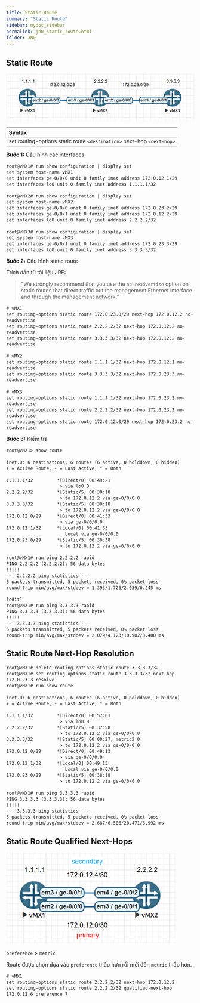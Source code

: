 ```yaml
---
title: Static Route
summary: "Static Route"
sidebar: mydoc_sidebar
permalink: jn0_static_route.html
folder: JN0
---
```


## Static Route

![](img/2.png)

| Syntax |
|:---|
| set routing-options static route `<destination>` next-hop `<next-hop>` |

__Bước 1:__ Cấu hình các interfaces

```
root@vMX1# run show configuration | display set
set system host-name vMX1
set interfaces ge-0/0/0 unit 0 family inet address 172.0.12.1/29
set interfaces lo0 unit 0 family inet address 1.1.1.1/32

root@vMX2# run show configuration | display set
set system host-name vMX2
set interfaces ge-0/0/0 unit 0 family inet address 172.0.23.2/29
set interfaces ge-0/0/1 unit 0 family inet address 172.0.12.2/29
set interfaces lo0 unit 0 family inet address 2.2.2.2/32

root@vMX3# run show configuration | display set
set system host-name vMX3
set interfaces ge-0/0/1 unit 0 family inet address 172.0.23.3/29
set interfaces lo0 unit 0 family inet address 3.3.3.3/32
```

__Bước 2:__ Cấu hình static route

Trích dẫn từ tài liệu JRE:
> "We strongly recommend that you use the `no-readvertise` option on static routes that direct traffic out the management Ethernet interface and through the management network."

```
# vMX1
set routing-options static route 172.0.23.0/29 next-hop 172.0.12.2 no-readvertise
set routing-options static route 2.2.2.2/32 next-hop 172.0.12.2 no-readvertise
set routing-options static route 3.3.3.3/32 next-hop 172.0.12.2 no-readvertise

# vMX2
set routing-options static route 1.1.1.1/32 next-hop 172.0.12.1 no-readvertise
set routing-options static route 3.3.3.3/32 next-hop 172.0.23.3 no-readvertise

# vMX3
set routing-options static route 1.1.1.1/32 next-hop 172.0.23.2 no-readvertise
set routing-options static route 2.2.2.2/32 next-hop 172.0.23.2 no-readvertise
set routing-options static route 172.0.12.0/29 next-hop 172.0.23.2 no-readvertise
```

__Bước 3:__ Kiểm tra

```
root@vMX1> show route

inet.0: 6 destinations, 6 routes (6 active, 0 holddown, 0 hidden)
+ = Active Route, - = Last Active, * = Both

1.1.1.1/32         *[Direct/0] 00:49:21
                    > via lo0.0
2.2.2.2/32         *[Static/5] 00:30:18
                    > to 172.0.12.2 via ge-0/0/0.0
3.3.3.3/32         *[Static/5] 00:30:18
                    > to 172.0.12.2 via ge-0/0/0.0
172.0.12.0/29      *[Direct/0] 00:41:33
                    > via ge-0/0/0.0
172.0.12.1/32      *[Local/0] 00:41:33
                      Local via ge-0/0/0.0
172.0.23.0/29      *[Static/5] 00:30:38
                    > to 172.0.12.2 via ge-0/0/0.0

root@vMX1# run ping 2.2.2.2 rapid
PING 2.2.2.2 (2.2.2.2): 56 data bytes
!!!!!
--- 2.2.2.2 ping statistics ---
5 packets transmitted, 5 packets received, 0% packet loss
round-trip min/avg/max/stddev = 1.393/1.726/2.039/0.245 ms

[edit]
root@vMX1# run ping 3.3.3.3 rapid
PING 3.3.3.3 (3.3.3.3): 56 data bytes
!!!!!
--- 3.3.3.3 ping statistics ---
5 packets transmitted, 5 packets received, 0% packet loss
round-trip min/avg/max/stddev = 2.079/4.123/10.902/3.400 ms
```

## Static Route Next-Hop Resolution

```
root@vMX1# delete routing-options static route 3.3.3.3/32
root@vMX1# set routing-options static route 3.3.3.3/32 next-hop 172.0.23.3 resolve
root@vMX1# run show route

inet.0: 6 destinations, 6 routes (6 active, 0 holddown, 0 hidden)
+ = Active Route, - = Last Active, * = Both

1.1.1.1/32         *[Direct/0] 00:57:01
                    > via lo0.0
2.2.2.2/32         *[Static/5] 00:37:58
                    > to 172.0.12.2 via ge-0/0/0.0
3.3.3.3/32         *[Static/5] 00:00:27, metric2 0
                    > to 172.0.12.2 via ge-0/0/0.0
172.0.12.0/29      *[Direct/0] 00:49:13
                    > via ge-0/0/0.0
172.0.12.1/32      *[Local/0] 00:49:13
                      Local via ge-0/0/0.0
172.0.23.0/29      *[Static/5] 00:38:18
                    > to 172.0.12.2 via ge-0/0/0.0

root@vMX1# run ping 3.3.3.3 rapid
PING 3.3.3.3 (3.3.3.3): 56 data bytes
!!!!!
--- 3.3.3.3 ping statistics ---
5 packets transmitted, 5 packets received, 0% packet loss
round-trip min/avg/max/stddev = 2.687/6.506/20.471/6.992 ms
```

## Static Route Qualified Next-Hops

![Alt text](img/3.png)

`preference` > `metric`

Route được chọn dựa vào `preference` thấp hơn rồi mới đến `metric` thấp hơn.

```
# vMX1
set routing-options static route 2.2.2.2/32 next-hop 172.0.12.2
set routing-options static route 2.2.2.2/32 qualified-next-hop 172.0.12.6 preference 7
```


